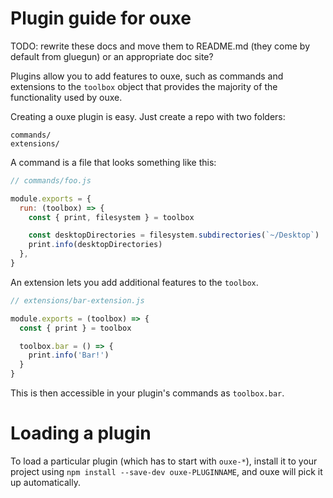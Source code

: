 # Plugin guide for ouxe

TODO: rewrite these docs and move them to README.md (they come by default from gluegun) or an appropriate doc site?

Plugins allow you to add features to ouxe, such as commands and
extensions to the `toolbox` object that provides the majority of the functionality
used by ouxe.

Creating a ouxe plugin is easy. Just create a repo with two folders:

```
commands/
extensions/
```

A command is a file that looks something like this:

```js
// commands/foo.js

module.exports = {
  run: (toolbox) => {
    const { print, filesystem } = toolbox

    const desktopDirectories = filesystem.subdirectories(`~/Desktop`)
    print.info(desktopDirectories)
  },
}
```

An extension lets you add additional features to the `toolbox`.

```js
// extensions/bar-extension.js

module.exports = (toolbox) => {
  const { print } = toolbox

  toolbox.bar = () => {
    print.info('Bar!')
  }
}
```

This is then accessible in your plugin's commands as `toolbox.bar`.

# Loading a plugin

To load a particular plugin (which has to start with `ouxe-*`),
install it to your project using `npm install --save-dev ouxe-PLUGINNAME`,
and ouxe will pick it up automatically.
